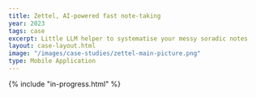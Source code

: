 ```yaml
---
title: Zettel, AI-powered fast note-taking
year: 2023
tags: case
excerpt: Little LLM helper to systematise your messy soradic notes 
layout: case-layout.html
image: "/images/case-studies/zettel-main-picture.png"
type: Mobile Application
---
```


{% include "in-progress.html" %}


